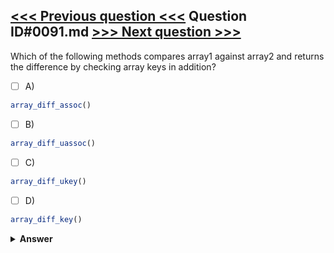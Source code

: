 [<<< Previous question <<<](0090.md)   Question ID#0091.md   [>>> Next question >>>](0092.md)
---

Which of the following methods compares array1 against array2 and returns the difference by checking array keys in addition?

- [ ] A)
```php
array_diff_assoc()
```

- [ ] B)
```php
array_diff_uassoc()
```

- [ ] C)
```php
array_diff_ukey()
```

- [ ] D)
```php
array_diff_key()
```


<details><summary><b>Answer</b></summary>
<p>
  Answer: <strong>A</strong>
</p>
</details>
